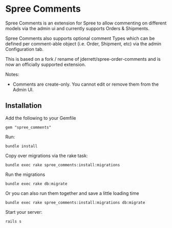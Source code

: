 Spree Comments
==============

Spree Comments is an extension for Spree to allow commenting on different models via the
admin ui and currently supports Orders & Shipments.

Spree Comments also supports optional comment Types which can be defined per comment-able
object (i.e. Order, Shipment, etc) via the admin Configuration tab.

This is based on a fork / rename of jderrett/spree-order-comments and is now an officially
supported extension.

Notes:

* Comments are create-only.  You cannot edit or remove them from the Admin UI.

Installation
------------

Add the following to your Gemfile

    gem "spree_comments"

Run:

    bundle install

Copy over migrations via the rake task:

    bundle exec rake spree_comments:install:migrations

Run the migrations

    bundle exec rake db:migrate

Or you can also run them together and save a little loading time

    bundle exec rake spree_comments:install:migrations db:migrate

Start your server: 

    rails s
